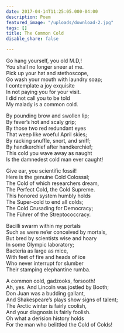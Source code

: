 ```yaml
---
date: 2017-04-14T11:25:05.000-04:00
description: Poem
featured_image: "/uploads/download-2.jpg"
tags: []
title: The Common Cold
disable_share: false

---
```

Go hang yourself, you old M.D,!  
You shall no longer sneer at me.  
Pick up your hat and stethoscope,  
Go wash your mouth with laundry soap;  
I contemplate a joy exquisite  
In not paying you for your visit.  
I did not call you to be told  
My malady is a common cold.

By pounding brow and swollen lip;  
By fever’s hot and scaly grip;  
By those two red redundant eyes  
That weep like woeful April skies;  
By racking snuffle, snort, and sniff;  
By handkerchief after handkerchief;  
This cold you wave away as naught  
Is the damnedest cold man ever caught!

Give ear, you scientific fossil!  
Here is the genuine Cold Colossal;  
The Cold of which researchers dream,  
The Perfect Cold, the Cold Supreme.  
This honored system humbly holds  
The Super-cold to end all colds;  
The Cold Crusading for Democracy;  
The Führer of the Streptococcracy.

Bacilli swarm within my portals  
Such as were ne’er conceived by mortals,  
But bred by scientists wise and hoary  
In some Olympic laboratory;  
Bacteria as large as mice,  
With feet of fire and heads of ice  
Who never interrupt for slumber  
Their stamping elephantine rumba.

A common cold, gadzooks, forsooth!  
Ah, yes. And Lincoln was jostled by Booth;  
Don Juan was a budding gallant,  
And Shakespeare’s plays show signs of talent;  
The Arctic winter is fairly coolish,  
And your diagnosis is fairly foolish.  
Oh what a derision history holds  
For the man who belittled the Cold of Colds!